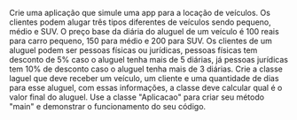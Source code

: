 Crie uma aplicação que simule uma app para a locação de veículos. Os clientes podem alugar três tipos diferentes de veículos sendo pequeno, médio e SUV. 
O preço base da diária do aluguel de um veículo é 100 reais para carro pequeno, 150 para médio e 200 para SUV. 
Os clientes de um aluguel podem ser pessoas físicas ou jurídicas, pessoas físicas tem desconto de 5% caso o aluguel tenha mais de 5 diárias, já pessoas jurídicas tem 10% de desconto caso o aluguel tenha mais de 3 diárias.
Crie a classe laguel que deve receber um veículo, um cliente e uma quantidade de dias para esse aluguel, com essas informações, a classe deve calcular qual é o valor final do aluguel.
Use a classe "Aplicacao" para criar seu método "main" e demonstrar o funcionamento do seu código.
